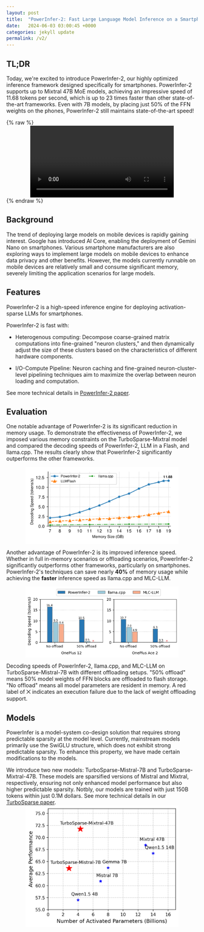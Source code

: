 ```yaml
---
layout: post
title:  "PowerInfer-2: Fast Large Language Model Inference on a Smartphone"
date:   2024-06-03 03:00:45 +0000
categories: jekyll update
permalink: /v2/
---
```

## TL;DR

Today, we're excited to introduce PowerInfer-2, our highly optimized inference framework designed specifically for smartphones. PowerInfer-2 supports up to Mixtral 47B MoE models, achieving an impressive speed of 11.68 tokens per second, which is up to 23 times faster than other state-of-the-art frameworks. Even with 7B models, by placing just 50% of the FFN weights on the phones, PowerInfer-2 still maintains state-of-the-art speed!

{% raw %}
<video controls style="width: 75%; max-width: 100%; height: auto; display: block; margin: 0 auto;">
  <source src="../videos/PowerInfer-2-Demo.mp4" type="video/mp4">
  Your browser does not support the video tag.
</video>
{% endraw %}

## Background

The trend of deploying large models on mobile devices is rapidly gaining interest. Google has introduced AI Core, enabling the deployment of Gemini Nano on smartphones. Various smartphone manufacturers are also exploring ways to implement large models on mobile devices to enhance data privacy and other benefits. However, the models currently runnable on mobile devices are relatively small and consume significant memory, severely limiting the application scenarios for large models.

## Features

PowerInfer-2 is a high-speed inference engine for deploying activation-sparse LLMs for smartphones.

PowerInfer-2 is fast with:

- Heterogenous computing: Decompose coarse-grained matrix computations into fine-grained "neuron clusters," and then dynamically adjust the size of these clusters based on the characteristics of different hardware components.

- I/O-Compute Pipeline: Neuron caching and fine-grained neuron-cluster-level pipelining techniques aim to maximize the overlap between neuron loading and computation.

See more technical details in [PowerInfer-2 paper](https://arxiv.org/abs/2406.06282).

## Evaluation

One notable advantage of PowerInfer-2 is its significant reduction in memory usage. To demonstrate the effectiveness of PowerInfer-2, we imposed various memory constraints on the TurboSparse-Mixtral model and compared the decoding speeds of PowerInfer-2, LLM in a Flash, and llama.cpp. The results clearly show that PowerInfer-2 significantly outperforms the other frameworks.

<img src="../figures/memory-speed.svg" alt="Memory usage vs. Speed" class="centered-image">

Another advantage of PowerInfer-2 is its improved inference speed. Whether in full in-memory scenarios or offloading scenarios, PowerInfer-2 significantly outperforms other frameworks, particularly on smartphones.
PowerInfer-2's techniques can save nearly **40\%** of memory usage while achieving the **faster** inference speed as llama.cpp and MLC-LLM.

<img src="../figures/in-memory-decode.png" alt="Full in-memory decoding speed" class="centered-image">

Decoding speeds of PowerInfer-2, llama.cpp, and MLC-LLM on TurboSparse-Mistral-7B with different offloading setups. "50% offload" means 50% model weights of FFN blocks are offloaded to flash storage. "No offload" means all model parameters are resident in memory. A red label of ⨉ indicates an execution failure due to the lack of weight offloading support.

## Models

PowerInfer is a model-system co-design solution that requires strong predictable sparsity at the model level. Currently, mainstream models primarily use the SwiGLU structure, which does not exhibit strong predictable sparsity. To enhance this property, we have made certain modifications to the models.

We introduce two new models: TurboSparse-Mistral-7B and TurboSparse-Mixtral-47B. These models are sparsified versions of Mistral and Mixtral, respectively, ensuring not only enhanced model performance but also higher predictable sparsity. Notbly, our models are trained with just 150B tokens within just 0.1M dollars.
See more technical details in our [TurboSparse paper](https://arxiv.org/abs/2406.05955).
<img src="../figures/takeaway.png" alt="Takeaway" class="centered-image">

<style>
.centered-image {
  display: block;
  margin-left: auto;
  margin-right: auto;
  width: 80%;
  max-width: 100%;
  height: auto;
}
</style>
